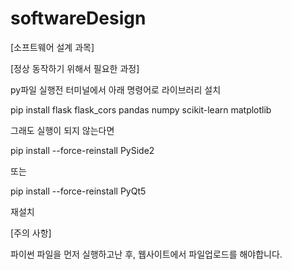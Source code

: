 # softwareDesign
[소프트웨어 설계 과목]

[정상 동작하기 위해서 필요한 과정]

py파일 실행전 터미널에서 아래 명령어로 라이브러리 설치
   
pip install flask flask_cors pandas numpy scikit-learn matplotlib

그래도 실행이 되지 않는다면
 
pip install --force-reinstall PySide2

또는

pip install --force-reinstall PyQt5

재설치


[주의 사항]

파이썬 파일을 먼저 실행하고난 후, 웹사이트에서 파일업로드를 해야합니다.

